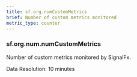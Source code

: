 ```yaml
---
title: sf.org.numCustomMetrics
brief: Number of custom metrics monitored
metric_type: counter
---
```

### sf.org.num.numCustomMetrics

Number of custom metrics monitored by SignalFx.

Data Resolution: 10 minutes
